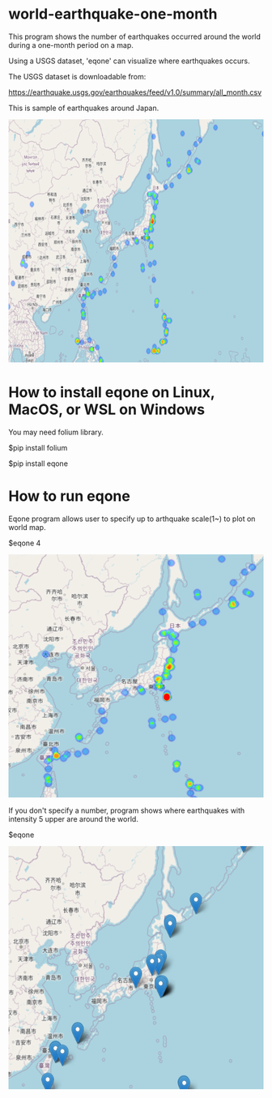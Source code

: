 # world-earthquake-one-month

This program shows the number of earthquakes occurred around the world during a one-month period on a map.

Using a USGS dataset, 'eqone' can visualize where earthquakes occurs.

The USGS dataset is downloadable from:

https://earthquake.usgs.gov/earthquakes/feed/v1.0/summary/all_month.csv

This is sample of earthquakes around Japan.

<img src='https://github.com/Junya-Toyokura/world-earthquake-one-month/blob/main/sample.png' width=640 height=480>

# How to install eqone on Linux, MacOS, or WSL on Windows

You may need folium library.

$pip install folium

$pip install eqone

# How to run eqone
 
Eqone program allows user to specify up to arthquake scale(1~) to plot on world map.

$eqone 4

<img src='https://github.com/Junya-Toyokura/world-earthquake-one-month/blob/main/sample2.png' width=640 height=480>

If you don't specify a number, program shows where earthquakes with intensity 5 upper are around the world.

$eqone

<img src='https://github.com/Junya-Toyokura/world-earthquake-one-month/blob/main/sample3.png' width=640 height=480>
